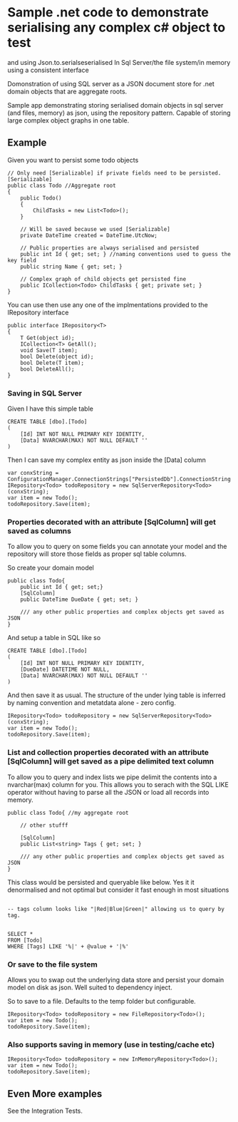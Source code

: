 # Sample .net code to demonstrate serialising any complex c# object to test
and using Json.to.serialseserialised In Sql Server/the file system/in memory using a consistent interface

Domonstration of using SQL server as a JSON document store for .net domain objects that are aggregate roots.

Sample app demonstrating storing serialised domain objects in sql server (and files, memory) as json, using the repository pattern. Capable of storing large complex object graphs in one table.

## Example

Given you want to persist some todo objects

	// Only need [Serializable] if private fields need to be persisted.
	[Serializable] 
	public class Todo //Aggregate root
	{
		public Todo()
		{
			ChildTasks = new List<Todo>();
		}
		
		// Will be saved because we used [Serializable]
		private DateTime created = DateTime.UtcNow;
		
		// Public properties are always serialised and persisted
		public int Id { get; set; } //naming conventions used to guess the key field
		public string Name { get; set; }
		
		// Complex graph of child objects get persisted fine
		public ICollection<Todo> ChildTasks { get; private set; }
	}


You can use then use any one of the implmentations provided to the IRepository interface
 
	public interface IRepository<T>
	{
		T Get(object id);
		ICollection<T> GetAll();
		void Save(T item);
		bool Delete(object id);
		bool Delete(T item);
		bool DeleteAll();
	}

### Saving in SQL Server

Given I have this simple table

	CREATE TABLE [dbo].[Todo]
	(
		[Id] INT NOT NULL PRIMARY KEY IDENTITY, 
		[Data] NVARCHAR(MAX) NOT NULL DEFAULT ''
	)

Then I can save my complex entity as json inside the [Data] column

	var conxString = ConfigurationManager.ConnectionStrings["PersistedDb"].ConnectionString
	IRepository<Todo> todoRepository = new SqlServerRepository<Todo>(conxString);
	var item = new Todo();
	todoRepository.Save(item);


### Properties decorated with an attribute [SqlColumn] will get saved as columns

To allow you to query on some fields you can annotate your model and the repository will store those fields as proper sql table columns.

So create your domain model

```
public class Todo{
	public int Id { get; set;}
	[SqlColumn]
	public DateTime DueDate { get; set; }

	/// any other public properties and complex objects get saved as JSON
}
```

And setup a table in SQL like so

	CREATE TABLE [dbo].[Todo]
	(
		[Id] INT NOT NULL PRIMARY KEY IDENTITY, 
		[DueDate] DATETIME NOT NULL,
		[Data] NVARCHAR(MAX) NOT NULL DEFAULT ''
	)


And then save it as usual. The structure of the under lying table is inferred by naming convention and metatdata alone - zero config.

```
IRepository<Todo> todoRepository = new SqlServerRepository<Todo>(conxString);
var item = new Todo();
todoRepository.Save(item);

```


### List and collection properties decorated with an attribute [SqlColumn] will get saved as a pipe delimited text column

To allow you to query and index lists we pipe delimit the contents into a nvarchar(max) column for you. This allows you to serach with the SQL LIKE operator without having to parse all the JSON or load all records into memory.

```
public class Todo{ //my aggregate root

	// other stufff

	[SqlColumn]
	public List<string> Tags { get; set; }

	/// any other public properties and complex objects get saved as JSON
}
```

This class would be persisted and queryable like below. Yes it it denormalised and not optimal but consider it fast enough in most situations

```

-- tags column looks like "|Red|Blue|Green|" allowing us to query by tag. 


SELECT *
FROM [Todo]
WHERE [Tags] LIKE '%|' + @value + '|%'
```


### Or save to the file system

Allows you to swap out the underlying data store and persist your domain model on disk as json. 
Well suited to dependency inject.

So to save to a file. Defaults to the temp folder but configurable.

	IRepository<Todo> todoRepository = new FileRepository<Todo>();
	var item = new Todo();
	todoRepository.Save(item);

### Also supports saving in memory (use in testing/cache etc)

	IRepository<Todo> todoRepository = new InMemoryRepository<Todo>();
	var item = new Todo();
	todoRepository.Save(item);


## Even More examples
 See the Integration Tests.
